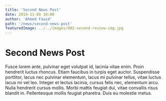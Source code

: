 ```yaml
---
title: 'Second News Post'
date: 2019-11-05 10:00
author: 'Ahmed Faaid'
path: '/news/second-news-post'
featuredImage: ../../images/002-second-review-img.jpg
---
```


# Second News Post

Fusce lorem ante, pulvinar eget volutpat id, lacinia vitae enim. Proin hendrerit luctus rhoncus. Etiam faucibus in turpis eget auctor. Suspendisse porttitor, lacus nec pulvinar elementum, lacus mi pulvinar tellus, vitae luctus lacus mi vel leo. Integer et lectus lacinia, cursus felis nec, elementum arcu. Nulla hendrerit cursus mollis. Morbi mattis feugiat dui, vitae convallis risus blandit in. Pellentesque mollis feugiat pharetra. Duis eu molestie metus.
